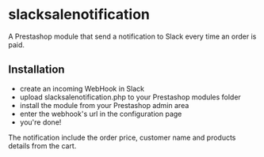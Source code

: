 # slacksalenotification
A Prestashop module that send a notification to Slack every time an order is paid.

## Installation
- create an incoming WebHook in Slack
- upload slacksalenotification.php to your Prestashop modules folder
- install the module from your Prestashop admin area
- enter the webhook's url in the configuration page
- you're done!

The notification include the order price, customer name and products details from the cart.